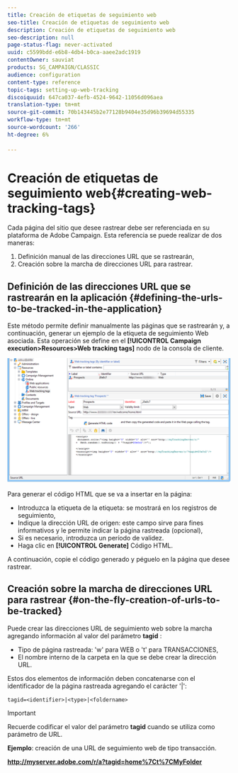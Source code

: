 ```yaml
---
title: Creación de etiquetas de seguimiento web
seo-title: Creación de etiquetas de seguimiento web
description: Creación de etiquetas de seguimiento web
seo-description: null
page-status-flag: never-activated
uuid: c5599bdd-e6b8-4db4-b0ca-aaee2adc1919
contentOwner: sauviat
products: SG_CAMPAIGN/CLASSIC
audience: configuration
content-type: reference
topic-tags: setting-up-web-tracking
discoiquuid: 647ca037-4efb-4524-9642-11056d096aea
translation-type: tm+mt
source-git-commit: 70b143445b2e77128b9404e35d96b39694d55335
workflow-type: tm+mt
source-wordcount: '266'
ht-degree: 6%

---
```



# Creación de etiquetas de seguimiento web{#creating-web-tracking-tags}

Cada página del sitio que desee rastrear debe ser referenciada en su plataforma de Adobe Campaign. Esta referencia se puede realizar de dos maneras:

1. Definición manual de las direcciones URL que se rastrearán,
1. Creación sobre la marcha de direcciones URL para rastrear.

## Definición de las direcciones URL que se rastrearán en la aplicación {#defining-the-urls-to-be-tracked-in-the-application}

Este método permite definir manualmente las páginas que se rastrearán y, a continuación, generar un ejemplo de la etiqueta de seguimiento Web asociada. Esta operación se define en el **[!UICONTROL Campaign execution>Resources>Web tracking tags]** nodo de la consola de cliente.

![](assets/d_ncs_integration_webtracking_screen.png)

Para generar el código HTML que se va a insertar en la página:

* Introduzca la etiqueta de la etiqueta: se mostrará en los registros de seguimiento,
* Indique la dirección URL de origen: este campo sirve para fines informativos y le permite indicar la página rastreada (opcional),
* Si es necesario, introduzca un período de validez.
* Haga clic en **[!UICONTROL Generate]** Código HTML.

A continuación, copie el código generado y péguelo en la página que desee rastrear.

## Creación sobre la marcha de direcciones URL para rastrear {#on-the-fly-creation-of-urls-to-be-tracked}

Puede crear las direcciones URL de seguimiento web sobre la marcha agregando información al valor del parámetro **tagid** :

* Tipo de página rastreada: &#39;w&#39; para WEB o &#39;t&#39; para TRANSACCIONES,
* El nombre interno de la carpeta en la que se debe crear la dirección URL.

Estos dos elementos de información deben concatenarse con el identificador de la página rastreada agregando el carácter &#39;|&#39;:

```
tagid=<identifier>|<type>|<foldername>
```

>[!IMPORTANT]
>
>Recuerde codificar el valor del parámetro **tagid** cuando se utiliza como parámetro de URL.

**Ejemplo**: creación de una URL de seguimiento web de tipo transacción.

**http://myserver.adobe.com/r/a?tagid=home%7Ct%7CMyFolder**
